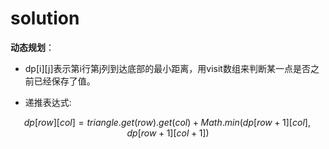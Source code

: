 # solution

**动态规划**：

- dp\[i\]\[j\]表示第i行第j列到达底部的最小距离，用visit数组来判断某一点是否之前已经保存了值。

- 递推表达式:

$$
dp[row][col] = triangle.get(row).get(col) + Math.min(dp[row+1][col],dp[row+1][col+1])
$$